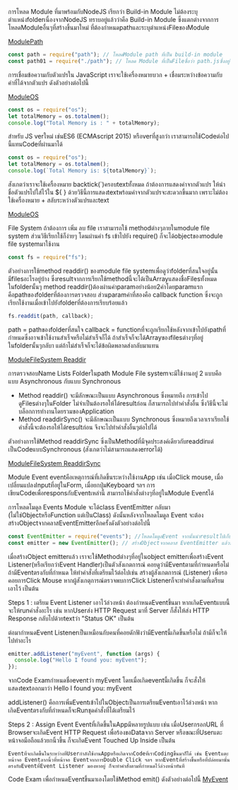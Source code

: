 การโหลด Module ที่มาพร้อมกับNodeJS เรียกว่า Build-in Module ไม่ต้องระบุตำแหน่งfolderเนื่องจากNodeJS ทราบอยู่แล้วว่าคือ Build-in Module ซึ่งแตกต่างจากการโหลดModuleอื่นๆที่สร้างขึ้นมาใหม่ ที่ต้องกำหนดpathและระบุตำแหน่งFileของModule

<a href="./ModulePath/my-path.js">ModulePath</a>

```js
const path = require("path"); // โหลดModule path ที่เป็น build-in module
const path01 = require("./path"); // โหลด Module ที่เป็นFileชื่อว่า path.jsซึ่งอยู่ในfolderเดียวกัน
```

การเชื่อมข้อความกับตัวแปรใน JavaScript เราจะใช้เครื่องหมายบวก + เชื่อมระหว่างข้อความกับค่าที่ได้จากตัวแปร ดังตัวอย่างต่อไปนี้

<a href="./ModulePath/my-path.js">ModuleOS</a>

```js
const os = require("os");
let totalMemory = os.totalmem();
console.log("Total Memory is : " + totalMemory);
```

สำหรับ JS verใหม่ เช่นES6 (ECMAscript 2015) หรือverที่สูงกว่า เราสามารถใช้Codeต่อไปนี้แทนCodeที่ผ่านมาได้

```js
const os = require("os");
let totalMemory = os.totalmem();
console.log(`Total Memory is: ${totalMemory}`);
```

สังเกตว่าเราจะใช้เครื่องหมาย backtick(`)ครอบtextทั้งหมด ถ้าต้องการแสดงค่าจากตัวแปร ให้นำชื่อตัวแปรไปใส่ไว้ใน ${ } ด้วยวิธีนี้การแสดงtextพร้อมค่าจากตัวแปรจะสะดวกขึ้นมาก เพราะไม่ต้องใช้เครื่องหมาย + สลับระหว่างตัวแปรและtext

<a href="./ModulePath/my-path.js">ModuleOS</a>

File System
ถ้าต้องการ เพิ่ม ลบ file เราสามารถใช้ methodต่างๆภายในmodule file system
ส่วนวิธีเรียกใช้ก็ง่ายๆ โดนผ่านค่า fs เข้าไปยัง require() ก็จะได้objectของmodule file systemมาใช้งาน

```js
const fs = require("fs");
```

ตัวอย่างการใช้method readdir() ของmodule file systemเพื่อดูว่าfolderที่สนใจอยู่นั้นมีfilesอะไรอยู่บ้าง ซึ่งresultจากการเรียกใช้methodนี้จะได้เป็นArrayแสดงชื่อFilesทั้งหมดในfolderนั้นๆ
method readdir()ต้องผ่านค่าparamอย่างน้อย2ค่าโดยparamแรกคือpathของfolderที่ต้องการตรวจสอบ ส่วนparamค่าที่สองคือ callback function ซึ่งจะถูกเรียกใช้งานเมื่อเข้าไปยังfolderที่ต้องการเรียบร้อยแล้ว

```js
fs.readdit(path, callback);
```

path = pathของfolderที่สนใจ
callback = functionที่จะถูกเรียกใช้หลังจากเข้าไปยังpathที่กำหนดซึ่งอาจเข้าใช้งานสำเร็จหรือไม่สำเร็จก็ได้ ถ้าสำเร็จก็จะได้Arrayของfilesต่างๆที่อยู่ในfolderนั้นๆกลับา แต่ถ้าไม่สำเร็จก็จะได้ข้อผิดพลาดส่งกลับมาแทน

<a href="./ManageFileSys/readdir.js">ModuleFileSystem Readdir</a>

การตรวจสอบName Lists Folderในpath Module File systemจะมีใช้งานอยู่ 2 แบบคือแบบ Asynchronous กับแบบ Synchronous

- Method readdir() จะมีลักษณะเป็นแบบ Asynchronous ซึ่งหมายถึง การเข้าไปดูFilesต่างๆในFolder ไม่จำเป็นต้องรอให้ได้resultก่อน ก็สามารถไปทำคำสั่งอื่น ซึ่งวิธีนี้จะไม่บล็อกการทำงานโดยรวมของApplication
- Method readdirSync() จะมีลักษณะเป็นแบบ Synchronous ซึ่งหมายถึงเวลาเราเรียกใช้คำสั่งนี้จะต้องรอให้ได้resultก่อน จึงจะไปทำคำสั่งอื่นๆต่อไปได้

ตัวอย่างการใช้Method readdirSync ซึ่งเป็นMethodที่มีจุดประสงค์เดียวกับreaddirแต่เป็นCodeแบบSynchronous (สังเกตว่าไม่สามารถแสดงerrorได้)

<a href="./ManageFileSys/readdirSync.js">ModuleFileSystem ReaddirSync</a>

Module Event
eventคือเหตุการณ์ที่เกิดขึ้นระหว่างใช้งานApp เช่น เมื่อClick mouse, เมื่อเปลี่ยนแปลงInputที่อยู่ในForm, เมื่อยกปุ่มKeyboard ฯลฯ การเขียนCodeเพื่อresponsกับEventเหล่านี้ สามารถใช้คำสั่งต่างๆที่อยู่ในModule Eventได้

การโหลดโมดูล Events Module จะได้class EventEmitter กลับมา (ไม่ใช่ObjectหรือFunction แต่เป็นClass) ดังนั้นหลังจากโหลดโมดูล Event จะต้องสร้างObjectจากคลาสEventEmitterอีกครั้งดังตัวอย่างต่อไปนี้

```js
const EventEmitter = require("events"); //โหลดโมดูลEvent จากนั้นนำresultไปเก็บยังตัวแปรEventEmitter สังเกตว่าจะตั้งชื่อตัวแปรด้วยอักษรตัวใหญ่ เพื่อบอกให้ทราบว่าตัวแปรนี้เก็บชื่อClass
const emitter = new EventEmitter(); // สร้างObjectจากคลาส EventEmitter แล้วนำresultไปเก็บยังตัวแปร emitter
```

เมื่อสร้างObject emitterแล้ว เราจะใช้Methodต่างๆที่อยู่ในobject emitterเพื่อสร้างEvent Listener(หรือเรียกว่าEvent Handler)เป็นตัวสังเกตการณ์ คอยดูว่ามีEventตามที่กำหนดหรือไม่
ถ้ามีEventตรงกับที่กำหนด ให้ทำคำสั่งที่เตรียมไว้ต่อไปเช่น สร้างผู้สังเกตการณ์ (Listener) เพื่อรอคอยการClick Mouse หากผู้สังเกตุการณ์ตรวจพบการClick Listenerก็จะทำคำสั่งตามที่เตรียมเอาไว้ เป็นต้น

Steps 1 : เตรียม Event Listener เอาไว้ล่วงหน้า
ต้องกำหนดEventขึ้นมา หากเกิดEventแบบนี้ จะให้runคำสั่งอะไร เช่น หากUserส่ง HTTP Request มาที่ Server ก็สั่งให้ส่ง HTTP Response กลับไปด้วยtextว่า "Status OK" เป็นต้น

ต่อมากำหนดEvent Listenerเป็นเหมือนกับคนที่คอยดักฟังว่ามีEventนี้เกิดขึ้นหรือไม่ ถ้ามีก็จะให้ไปทำอะไร

```js
emitter.addListener("myEvent", function (args) {
  console.log("Hello I found you: myEvent");
});
```

จากCode Examกำหนดชื่อeventว่า myEvent โดยเมื่อเกิดeventนี้เกิดขึ้น ก็จะสั่งให้แสดงtextออกมาว่า Hello I found you: myEvent

addListener() คือการเพิ่มEventเข้าไปในObjectเป็นการเตรียมEventเอาไว้ล่วงหน้า หากเกิดEventตรงกับที่กำหนดก็จะRunชุดคำสั่งที่ได้เตรียมไว้

Steps 2 : Assign Event
Eventที่เกิดขึ้นในAppมีหลายรูปแบบ เช่น เมื่อUserกรอกURL ที่ BrowserจะเกิดEvent HTTP Request เพื่อร้องขอDataจาก Server หรือขณะที่Userแตะหน้าจอมือถือแล้วยกนิ้วขึ้น ก็จะเกิดEvent Touched Up Inside เป็นต้น

    Eventที่จะเกิดขึ้นในระหว่างที่Userกำลังใช้งานAppหรือเกิดจากCodeที่เราCodingขึ้นมาก็ได้ เช่น Eventแตะหน้าจอ Eventลากนิ้วที่หน้าจอ EventจากการDouble Click ฯลฯ หากEventที่สร้างขึ้นหรือที่ปล่อยมานั้นตรงกับEventที่Event Listener มองหาอยู่ ก็จะทำคำสั่งตามที่กำหนดไว้ล่วงหน้าทันที

Code Exam เพื่อกำหนดEventขึ้นมาเองโดยใช้Method emit() ดังตัวอย่างต่อไปนี้
<a href="./ModuleEvent/my-event.js">MyEvent</a>

